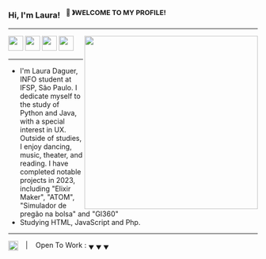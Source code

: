 ### Hi, I'm Laura! &nbsp;&nbsp;<sup>👾 &#12299;WELCOME TO MY PROFILE! </sup>
----
<img align="right" width="350" src="https://spotify-recently-played-readme.vercel.app/api?user=q202k7a6mmn1003l7hpzxhpmb&count=5">

<div>
<img height="30" src="https://img.shields.io/badge/-Python-000?&logo=Python">
<img height="30" src="https://img.shields.io/badge/-Java-000?&logo=Java&logoColor=007396">
<img height="30" src="https://img.shields.io/badge/-C-000?&logo=C">
<img height="30" src="https://img.shields.io/badge/-SQL-000?&logo=MySQL">
</div>

----

 * I'm Laura Daguer, INFO student at IFSP, São Paulo. I dedicate myself to the study of Python and Java, with a special interest in UX. Outside of studies, I enjoy dancing, music, theater, and reading. I have completed notable projects in 2023, including "Elixir Maker", "ATOM", "Simulador de pregão na bolsa" and "GI360"
 * Studying HTML, JavaScript and Php.

----


<a href="https://www.instagram.com/arudaguer/">
  <img align="left" alt="laura's Instagram" width="20px" src="https://simpleicons.now.sh/instagram/495f7e" />
</a>

&nbsp;&nbsp;&nbsp;|&nbsp;&nbsp;&nbsp; Open To Work : <sub>&#9660; &#9660; &#9660;</sub>













